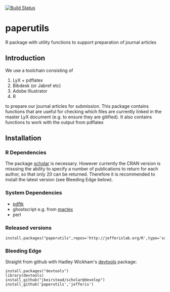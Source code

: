 [![Build Status](https://travis-ci.org/jefferis/paperutils.png?branch=master)](https://travis-ci.org/jefferis/paperutils)

# paperutils

R package with utility functions to support preparation of journal articles

## Introduction
We use a toolchain consisting of

1. LyX + pdflatex
2. Bibdesk (or Jabref etc)
3. Adobe Illustrator
4. R

to prepare our journal articles for submission. This package contains functions that are useful for checking which files are currently linked in the master LyX document (e.g. to ensure they are gitified). It also contains functions to work with the output from pdflatex

## Installation
### R Dependencies
The package [scholar](https://github.com/jkeirstead/scholar) is necessary. 
However currently the CRAN version is 
misssing the ability to specify a number of publications to return for each
author, so that only 20 can be returned. Therefore it is recommended to install
the latest version (see Bleeding Edge below).

### System Dependencies
  * [pdftk](http://www.pdflabs.com/tools/pdftk-the-pdf-toolkit/)
  * ghostscript e.g. from [mactex](http://tug.org/mactex)
  * perl

### Released versions
    install.packages("paperutils",repos='http://jefferislab.org/R',type='source')

### Bleeding Edge
Straight from github with Hadley Wickham's [devtools](https://github.com/hadley/devtools) package:

    install.packages("devtools")
    library(devtools)
    install_github("jkeirstead/scholar@develop")
    install_github('paperutils','jefferis')
